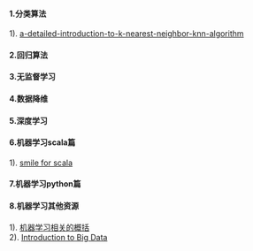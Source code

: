 #### 1.分类算法
1). [a-detailed-introduction-to-k-nearest-neighbor-knn-algorithm](https://saravananthirumuruganathan.wordpress.com/2010/05/17/a-detailed-introduction-to-k-nearest-neighbor-knn-algorithm/)  
#### 2.回归算法
#### 3.无监督学习
#### 4.数据降维
#### 5.深度学习
#### 6.机器学习scala篇
1). [smile for scala](http://haifengl.github.io/smile/)  
#### 7.机器学习python篇
#### 8.机器学习其他资源
1). [机器学习相关的概括](http://haifengl.github.io/smile/overview.html)  
2). [Introduction to Big Data](https://github.com/haifengl/bigdata)  







